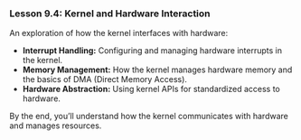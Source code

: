 ### Lesson 9.4: Kernel and Hardware Interaction
An exploration of how the kernel interfaces with hardware:
   - **Interrupt Handling:** Configuring and managing hardware interrupts in the kernel.
   - **Memory Management:** How the kernel manages hardware memory and the basics of DMA (Direct Memory Access).
   - **Hardware Abstraction:** Using kernel APIs for standardized access to hardware.

   By the end, you’ll understand how the kernel communicates with hardware and manages resources.
